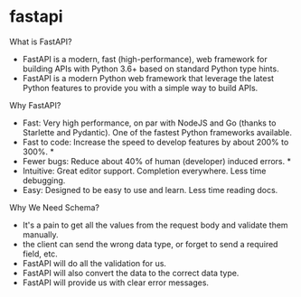 # fastapi

What is FastAPI?
- FastAPI is a modern, fast (high-performance), web framework for building APIs with Python 3.6+ based on standard Python type hints.
- FastAPI is a modern Python web framework that leverage the latest Python features to provide you with a simple way to build APIs.


Why FastAPI?
- Fast: Very high performance, on par with NodeJS and Go (thanks to Starlette and Pydantic). One of the fastest Python frameworks available.
- Fast to code: Increase the speed to develop features by about 200% to 300%. *
- Fewer bugs: Reduce about 40% of human (developer) induced errors. *
- Intuitive: Great editor support. Completion everywhere. Less time debugging.
- Easy: Designed to be easy to use and learn. Less time reading docs.

Why We Need Schema?
- It's a pain to get all the values from the request body and validate them manually.
- the client can send the wrong data type, or forget to send a required field, etc.
- FastAPI will do all the validation for us.
- FastAPI will also convert the data to the correct data type.
- FastAPI will provide us with clear error messages.

